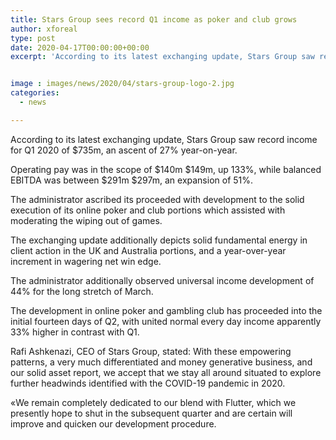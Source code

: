 ```yaml
---
title: Stars Group sees record Q1 income as poker and club grows
author: xforeal 
type: post
date: 2020-04-17T00:00:00+00:00
excerpt: 'According to its latest exchanging update, Stars Group saw record income for Q1 2020 of $735m, an ascent of 27&amp;percnt; year-on-year '


image : images/news/2020/04/stars-group-logo-2.jpg
categories:
  - news

---
```

According to its latest exchanging update, Stars Group saw record income for Q1 2020 of $735m, an ascent of 27&percnt; year-on-year. 

Operating pay was in the scope of $140m $149m, up 133&percnt;, while balanced EBITDA was between $291m $297m, an expansion of 51&percnt;. 

The administrator ascribed its proceeded with development to the solid execution of its online poker and club portions which assisted with moderating the wiping out of games. 

The exchanging update additionally depicts solid fundamental energy in client action in the UK and Australia portions, and a year-over-year increment in wagering net win edge. 

The administrator additionally observed universal income development of 44&percnt; for the long stretch of March. 

The development in online poker and gambling club has proceeded into the initial fourteen days of Q2, with united normal every day income apparently 33&percnt; higher in contrast with Q1. 

Rafi Ashkenazi, CEO of Stars Group, stated: With these empowering patterns, a very much differentiated and money generative business, and our solid asset report, we accept that we stay all around situated to explore further headwinds identified with the COVID-19 pandemic in 2020. 

&#171;We remain completely dedicated to our blend with Flutter, which we presently hope to shut in the subsequent quarter and are certain will improve and quicken our development procedure.